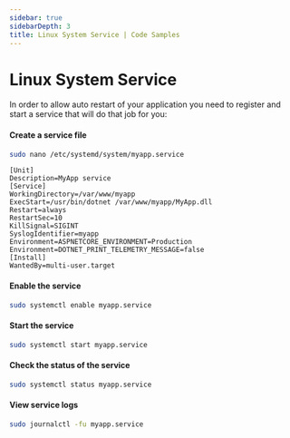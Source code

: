 ```yaml
---
sidebar: true
sidebarDepth: 3
title: Linux System Service | Code Samples
---
```

# Linux System Service

In order to allow auto restart of your application you need to register and start a service that will do that job for you:

#### Create a service file

```bash
sudo nano /etc/systemd/system/myapp.service
```

```text
[Unit]
Description=MyApp service
[Service]
WorkingDirectory=/var/www/myapp
ExecStart=/usr/bin/dotnet /var/www/myapp/MyApp.dll
Restart=always
RestartSec=10
KillSignal=SIGINT
SyslogIdentifier=myapp
Environment=ASPNETCORE_ENVIRONMENT=Production
Environment=DOTNET_PRINT_TELEMETRY_MESSAGE=false
[Install]
WantedBy=multi-user.target
```

#### Enable the service
```bash
sudo systemctl enable myapp.service
```

#### Start the service
```bash
sudo systemctl start myapp.service
```

#### Check the status of the service
```bash
sudo systemctl status myapp.service
```

#### View service logs
```bash
sudo journalctl -fu myapp.service
```

